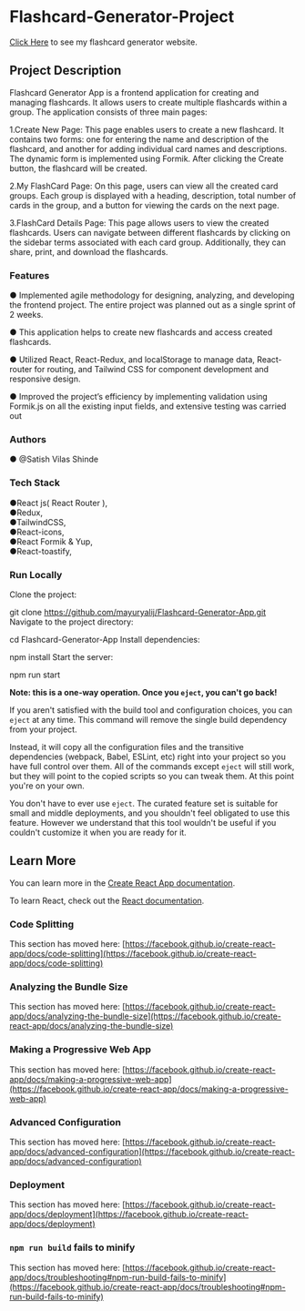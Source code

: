 # Flashcard-Generator-Project 

[Click Here](https://facebook.github.io/create-react-app/docs/deployment) to see my flashcard generator website.

## Project Description

Flashcard Generator App is a frontend application for creating and managing flashcards. It allows users to create multiple flashcards within a group. The application consists of three main pages:

 1.Create New Page:
   This page enables users to create a new flashcard. It contains two forms: one for entering the name and description of the flashcard, and another for adding 
   individual card names and descriptions. The dynamic form is implemented using Formik. After clicking the Create button, the flashcard will be created.

 2.My FlashCard Page:
   On this page, users can view all the created card groups. Each group is displayed with a heading, description, total number of cards in the group, and a button 
   for viewing the cards on the next page.

 3.FlashCard Details Page:
   This page allows users to view the created flashcards. Users can navigate between different flashcards by clicking on the sidebar terms associated with each 
   card group. Additionally, they can share, print, and download the flashcards.


### Features

 ● Implemented agile methodology for designing, analyzing, and developing the frontend project. The entire project 
   was planned out as a single sprint of 2 weeks.

● This application helps to create new flashcards and access created flashcards.

● Utilized React, React-Redux, and localStorage to manage data, React-router for routing, and Tailwind CSS for 
  component development and responsive design.

● Improved the project’s efficiency by implementing validation using Formik.js on all the existing input fields, 
  and extensive testing was carried out

### Authors

 ● @Satish Vilas Shinde

### Tech Stack

 ●React js( React Router ),                                                                                                      
 ●Redux,                                                                                                                    
 ●TailwindCSS,                                                                                                               
 ●React-icons,                                                                                                               
 ●React Formik & Yup,                                                                                                          
 ●React-toastify,

### Run Locally

Clone the project:

git clone https://github.com/mayuryalij/Flashcard-Generator-App.git
Navigate to the project directory:

cd Flashcard-Generator-App
Install dependencies:

npm install
Start the server:

npm run start

**Note: this is a one-way operation. Once you `eject`, you can't go back!**

If you aren't satisfied with the build tool and configuration choices, you can `eject` at any time. This command will remove the single build dependency from your project.

Instead, it will copy all the configuration files and the transitive dependencies (webpack, Babel, ESLint, etc) right into your project so you have full control over them. All of the commands except `eject` will still work, but they will point to the copied scripts so you can tweak them. At this point you're on your own.

You don't have to ever use `eject`. The curated feature set is suitable for small and middle deployments, and you shouldn't feel obligated to use this feature. However we understand that this tool wouldn't be useful if you couldn't customize it when you are ready for it.

## Learn More

You can learn more in the [Create React App documentation](https://facebook.github.io/create-react-app/docs/getting-started).

To learn React, check out the [React documentation](https://reactjs.org/).

### Code Splitting

This section has moved here: [https://facebook.github.io/create-react-app/docs/code-splitting](https://facebook.github.io/create-react-app/docs/code-splitting)

### Analyzing the Bundle Size

This section has moved here: [https://facebook.github.io/create-react-app/docs/analyzing-the-bundle-size](https://facebook.github.io/create-react-app/docs/analyzing-the-bundle-size)

### Making a Progressive Web App

This section has moved here: [https://facebook.github.io/create-react-app/docs/making-a-progressive-web-app](https://facebook.github.io/create-react-app/docs/making-a-progressive-web-app)

### Advanced Configuration

This section has moved here: [https://facebook.github.io/create-react-app/docs/advanced-configuration](https://facebook.github.io/create-react-app/docs/advanced-configuration)

### Deployment

This section has moved here: [https://facebook.github.io/create-react-app/docs/deployment](https://facebook.github.io/create-react-app/docs/deployment)

### `npm run build` fails to minify

This section has moved here: [https://facebook.github.io/create-react-app/docs/troubleshooting#npm-run-build-fails-to-minify](https://facebook.github.io/create-react-app/docs/troubleshooting#npm-run-build-fails-to-minify)
